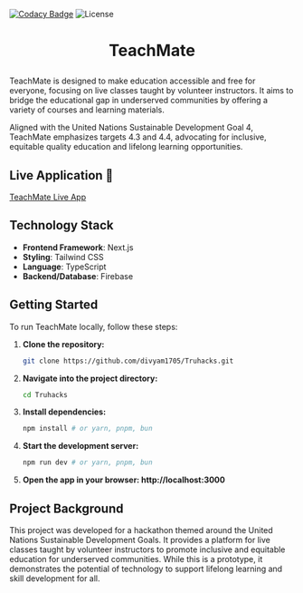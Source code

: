 [![Codacy Badge](https://app.codacy.com/project/badge/Grade/2d72abc3fea24e89a677707d9145b4a6)](https://app.codacy.com/gh/divyam1705/Truhacks/dashboard?utm_source=gh&utm_medium=referral&utm_content=&utm_campaign=Badge_grade)
![License](https://img.shields.io/badge/license-MIT-blue)

# <p align="center"> TeachMate </p>

TeachMate is designed to make education accessible and free for everyone, focusing on live classes taught by volunteer instructors. It aims to bridge the educational gap in underserved communities by offering a variety of courses and learning materials.

Aligned with the United Nations Sustainable Development Goal 4, TeachMate emphasizes targets 4.3 and 4.4, advocating for inclusive, equitable quality education and lifelong learning opportunities.

## Live Application 🚀
[TeachMate Live App](https://teachmate.vercel.app/)

## Technology Stack
- **Frontend Framework**: Next.js
- **Styling**: Tailwind CSS
- **Language**: TypeScript
- **Backend/Database**: Firebase

## Getting Started

To run TeachMate locally, follow these steps:

1. **Clone the repository:**
   ```bash
   git clone https://github.com/divyam1705/Truhacks.git
   
2. **Navigate into the project directory:**
   ```bash
   cd Truhacks

3. **Install dependencies:**
   ```bash
   npm install # or yarn, pnpm, bun
   
4. **Start the development server:**
   ```bash
   npm run dev # or yarn, pnpm, bun

5. **Open the app in your browser: http://localhost:3000**

## Project Background
This project was developed for a hackathon themed around the United Nations Sustainable Development Goals. It provides a platform for live classes taught by volunteer instructors to promote inclusive and equitable education for underserved communities. While this is a prototype, it demonstrates the potential of technology to support lifelong learning and skill development for all.
